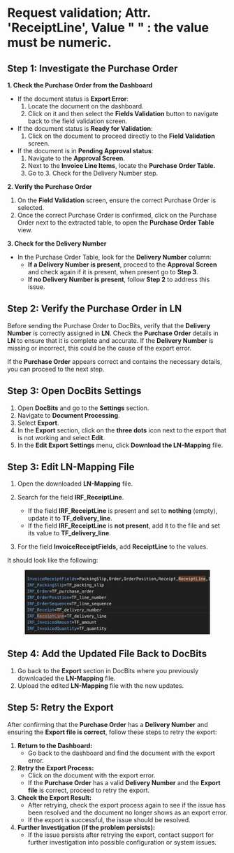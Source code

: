 # Request validation; Attr. 'ReceiptLine', Value " " : the value must be numeric.

## **Step 1: Investigate the Purchase Order**

**1. Check the Purchase Order from the Dashboard**

* If the document status is **Export Error**:
  1. Locate the document on the dashboard.
  2. Click on it and then select the **Fields Validation** button to navigate back to the field validation screen.
* If the document status is **Ready for Validation**:
  1. Click on the document to proceed directly to the **Field Validation** screen.
* If the document is in **Pending Approval status**:
  1. Navigate to the **Approval Screen**.
  2. Next to the **Invoice Line Items**, locate the **Purchase Order Table.**
  3. Go to 3. Check for the Delivery Number step.

**2. Verify the Purchase Order**

1. On the **Field Validation** screen, ensure the correct Purchase Order is selected.
2. Once the correct Purchase Order is confirmed, click on the Purchase Order next to the extracted table, to open the **Purchase Order Table** view.

**3. Check for the Delivery Number**

* In the Purchase Order Table, look for the **Delivery Number** column:
  * **If a Delivery Number is present**, proceed to the **Approval Screen** and check again if it is present, when present go to **Step 3**.
  * **If no Delivery Number is present**, follow **Step 2** to address this issue.

## Step 2: Verify the Purchase Order in LN

Before sending the Purchase Order to DocBits, verify that the **Delivery Number** is correctly assigned in **LN**. Check the **Purchase Order** details in **LN** to ensure that it is complete and accurate. If the **Delivery Number** is missing or incorrect, this could be the cause of the export error.

If the **Purchase Order** appears correct and contains the necessary details, you can proceed to the next step.

## **Step 3: Open DocBits Settings**

1. Open **DocBits** and go to the **Settings** section.
2. Navigate to **Document Processing**.
3. Select **Export**.
4. In the **Export** section, click on the **three dots** icon next to the export that is not working and select **Edit**.
5. In the **Edit Export Settings** menu, click **Download the LN-Mapping** file.

## **Step 3: Edit LN-Mapping File**

1. Open the downloaded **LN-Mapping** file.
2.  Search for the field **IRF\_ReceiptLine**.

    * If the field **IRF\_ReceiptLine** is present and set to **nothing** (empty), update it to **TF\_delivery\_line**.
    * If the field **IRF\_ReceiptLine** is **not present**, add it to the file and set its value to **TF\_delivery\_line**.


3. For the field **InvoiceReceiptFields,** add **ReceiptLine** to the values.

It should look like the following:

<figure><img src="../../../.gitbook/assets/image (2) (1).png" alt="" width="563"><figcaption></figcaption></figure>

## **Step 4: Add the Updated File Back to DocBits**

1. Go back to the **Export** section in DocBits where you previously downloaded the **LN-Mapping** file.
2. Upload the edited **LN-Mapping** file with the new updates.

## Step 5: Retry the Export&#x20;

After confirming that the **Purchase Order** has a **Delivery Number** and ensuring the **Export file is correct**, follow these steps to retry the export:

1. **Return to the Dashboard:**
   * Go back to the dashboard and find the document with the export error.
2. **Retry the Export Process:**
   * Click on the document with the export error.
   * If the **Purchase Order** has a valid **Delivery Number** and the **Export file** is correct, proceed to retry the export.
3. **Check the Export Result:**
   * After retrying, check the export process again to see if the issue has been resolved and the document no longer shows as an export error.
   * If the export is successful, the issue should be resolved.
4. **Further Investigation (if the problem persists):**
   * If the issue persists after retrying the export, contact support for further investigation into possible configuration or system issues.
